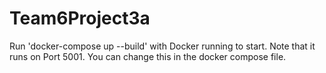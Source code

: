 # Team6Project3a
Run 'docker-compose up --build' with Docker running to start. Note that it runs on Port 5001. You can change this in the docker compose file.
